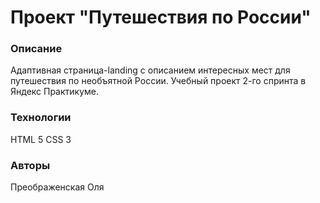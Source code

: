 ﻿# Проект "Путешествия по России"

### Описание
Адаптивная страница-landing с описанием интересных мест для путешествия по необъятной России.
Учебный проект 2-го спринта в Яндекс Практикуме.

### Технологии
HTML 5
CSS 3

### Авторы
Преображенская Оля
